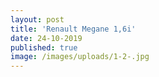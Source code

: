 ```yaml
---
layout: post
title: 'Renault Megane 1,6i'
date: 24-10-2019
published: true
image: /images/uploads/1-2-.jpg
---
```


